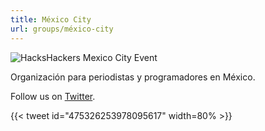 ```yaml
---
title: México City
url: groups/méxico-city
---
```


![HacksHackers Mexico City Event](https://pbs.twimg.com/media/Bpi5Km6CIAECW_f?format=jpg&name=large)

Organización para periodistas y programadores en México.

Follow us on [Twitter](https://twitter.com/HHMex).

{{< tweet id="475326253978095617" width=80% >}}
